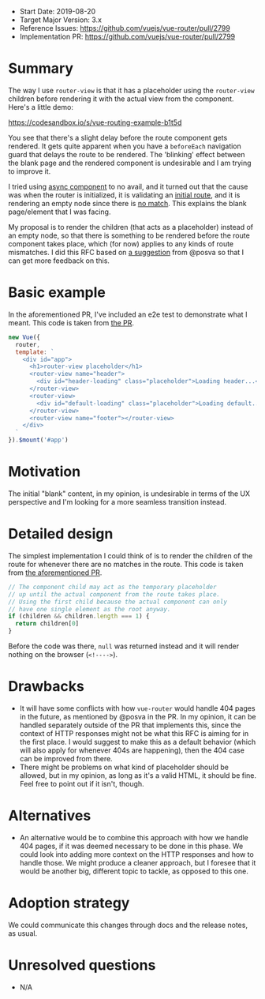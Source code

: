 - Start Date: 2019-08-20
- Target Major Version: 3.x
- Reference Issues: https://github.com/vuejs/vue-router/pull/2799
- Implementation PR: https://github.com/vuejs/vue-router/pull/2799

# Summary

The way I use `router-view` is that it has a placeholder using the `router-view` children before
rendering it with the actual view from the component. Here's a little demo:

https://codesandbox.io/s/vue-routing-example-b1t5d

You see that there's a slight delay before the route component gets rendered. It gets quite apparent
when you have a `beforeEach` navigation guard that delays the route to be rendered. The 'blinking' effect
between the blank page and the rendered component is undesirable and I am trying to improve it.

I tried using [async component](https://vuejs.org/v2/guide/components-dynamic-async.html#Async-Components) to no avail, and it turned out that the cause was when the router is initialized,
it is validating an [initial route](https://github.com/vuejs/vue-router/blob/v3.0.6/src/util/route.js#L52), and it is rendering an empty node
since there is [no match](https://github.com/vuejs/vue-router/blob/v3.0.6/src/components/view.js#L51). This explains the blank page/element that I was facing.

My proposal is to render the children (that acts as a placeholder) instead of an empty node, so that there is something
to be rendered before the route component takes place, which (for now) applies to any kinds of route mismatches.
I did this RFC based on [a suggestion](https://github.com/vuejs/vue-router/pull/2799#issuecomment-519885182) from @posva so that I can get more feedback on this.

# Basic example

In the aforementioned PR, I've included an e2e test to demonstrate what I meant.
This code is taken from [the PR](https://github.com/briwa/vue-router/blob/render-children-initial/examples/placeholder/app.js#L31).

```javascript
new Vue({
  router,
  template: `
    <div id="app">
      <h1>router-view placeholder</h1>
      <router-view name="header">
        <div id="header-loading" class="placeholder">Loading header...</div>
      </router-view>
      <router-view>
        <div id="default-loading" class="placeholder">Loading default...</div>
      </router-view>
      <router-view name="footer"></router-view>
    </div>
  `
}).$mount('#app')
```

# Motivation

The initial "blank" content, in my opinion, is undesirable in terms of the UX perspective
and I'm looking for a more seamless transition instead.

# Detailed design

The simplest implementation I could think of is to render the children of the route for whenever
there are no matches in the route. This code is taken from [the aforementioned PR](https://github.com/briwa/vue-router/blob/render-children-initial/src/components/view.js#L52).

```javascript
// The component child may act as the temporary placeholder
// up until the actual component from the route takes place.
// Using the first child because the actual component can only
// have one single element as the root anyway.
if (children && children.length === 1) {
  return children[0]
}
```

Before the code was there, `null` was returned instead and it will render nothing on the browser (`<!---->`).

# Drawbacks

- It will have some conflicts with how `vue-router` would handle 404 pages in the future, as mentioned
by @posva in the PR. In my opinion, it can be handled separately outside of the PR that implements this,
since the context of HTTP responses might not be what this RFC is aiming for in the first place.
I would suggest to make this as a default behavior (which will also apply for whenever 404s are happening),
then the 404 case can be improved from there.
- There might be problems on what kind of placeholder should be allowed, but in my opinion,
as long as it's a valid HTML, it should be fine. Feel free to point out if it isn't, though.

# Alternatives

- An alternative would be to combine this approach with how we handle 404 pages, if it was deemed necessary
to be done in this phase. We could look into adding more context on the HTTP responses and how to handle those.
We might produce a cleaner approach, but I foresee that it would be another big, different topic to tackle,
as opposed to this one.

# Adoption strategy

We could communicate this changes through docs and the release notes, as usual.

# Unresolved questions

- N/A
